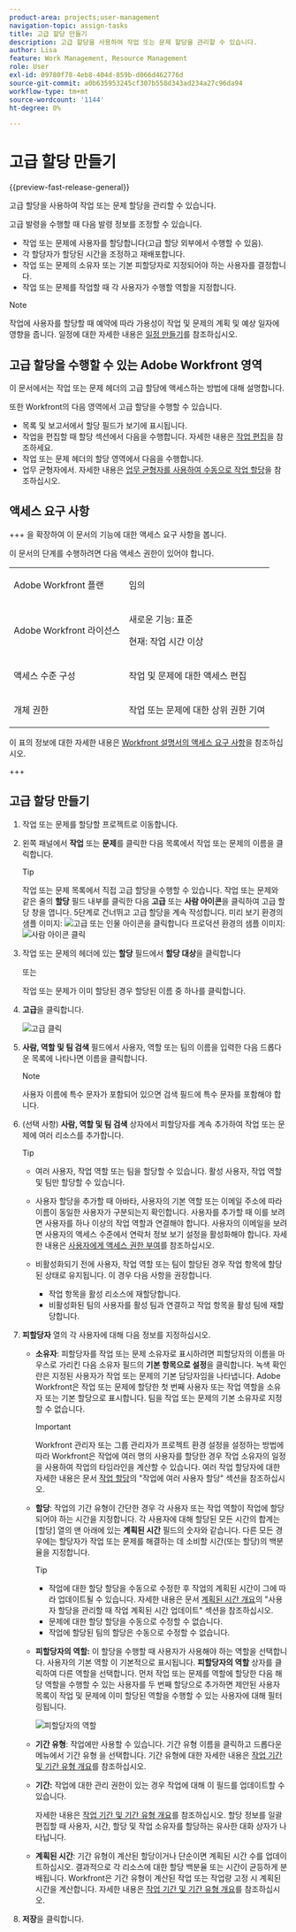 ```yaml
---
product-area: projects;user-management
navigation-topic: assign-tasks
title: 고급 할당 만들기
description: 고급 할당을 사용하여 작업 또는 문제 할당을 관리할 수 있습니다.
author: Lisa
feature: Work Management, Resource Management
role: User
exl-id: 09780f78-4eb8-404d-859b-d066d462776d
source-git-commit: a0b635953245cf307b558d343ad234a27c96da94
workflow-type: tm+mt
source-wordcount: '1144'
ht-degree: 0%

---
```


# 고급 할당 만들기

{{preview-fast-release-general}}

<!-- Audited: 07/2024-->

고급 할당을 사용하여 작업 또는 문제 할당을 관리할 수 있습니다.

고급 발령을 수행할 때 다음 발령 정보를 조정할 수 있습니다.

* 작업 또는 문제에 사용자를 할당합니다(고급 할당 외부에서 수행할 수 있음).
* 각 할당자가 할당된 시간을 조정하고 재배포합니다.
* 작업 또는 문제의 소유자 또는 기본 피할당자로 지정되어야 하는 사용자를 결정합니다.
* 작업 또는 문제를 작업할 때 각 사용자가 수행할 역할을 지정합니다.
  <!--* <span class="preview">Override the billing rate for a job role.</span>-->

>[!NOTE]
>
>작업에 사용자를 할당할 때 예약에 따라 가용성이 작업 및 문제의 계획 및 예상 일자에 영향을 줍니다. 일정에 대한 자세한 내용은 [일정 만들기](../../../administration-and-setup/set-up-workfront/configure-timesheets-schedules/create-schedules.md)를 참조하십시오.

## 고급 할당을 수행할 수 있는 Adobe Workfront 영역

이 문서에서는 작업 또는 문제 헤더의 고급 할당에 액세스하는 방법에 대해 설명합니다.

또한 Workfront의 다음 영역에서 고급 할당을 수행할 수 있습니다.

* 목록 및 보고서에서 할당 필드가 보기에 표시됩니다.
* 작업을 편집할 때 할당 섹션에서 다음을 수행합니다. 자세한 내용은 [작업 편집](../../../manage-work/tasks/manage-tasks/edit-tasks.md)을 참조하세요.
* 작업 또는 문제 헤더의 할당 영역에서 다음을 수행합니다.
* 업무 균형자에서. 자세한 내용은 [업무 균형자를 사용하여 수동으로 작업 할당](../../../resource-mgmt/workload-balancer/assign-work-in-workload-balancer-manually.md)을 참조하십시오.

## 액세스 요구 사항

+++ 을 확장하여 이 문서의 기능에 대한 액세스 요구 사항을 봅니다.

이 문서의 단계를 수행하려면 다음 액세스 권한이 있어야 합니다.

<table style="table-layout:auto"> 
 <col> 
 <col> 
 <tbody> 
  <tr> 
   <td role="rowheader">Adobe Workfront 플랜</td> 
   <td> <p>임의</p> </td> 
  </tr> 
  <tr> 
   <td role="rowheader">Adobe Workfront 라이선스</td> 
   <td> <p>새로운 기능: 표준</p>
    <p>현재: 작업 시간 이상</p> </td> 
  </tr> 
  <tr> 
   <td role="rowheader">액세스 수준 구성</td> 
   <td> <p>작업 및 문제에 대한 액세스 편집</p>  </td> 
  </tr> 
  <tr> 
   <td role="rowheader">개체 권한</td> 
   <td> <p>작업 또는 문제에 대한 상위 권한 기여</p>  </td> 
  </tr> 
 </tbody> 
</table>

이 표의 정보에 대한 자세한 내용은 [Workfront 설명서의 액세스 요구 사항](/help/quicksilver/administration-and-setup/add-users/access-levels-and-object-permissions/access-level-requirements-in-documentation.md)을 참조하십시오.

+++

## 고급 할당 만들기

1. 작업 또는 문제를 할당할 프로젝트로 이동합니다.
1. 왼쪽 패널에서 **작업** 또는 **문제**&#x200B;를 클릭한 다음 목록에서 작업 또는 문제의 이름을 클릭합니다.

   >[!TIP]
   >
   >작업 또는 문제 목록에서 직접 고급 할당을 수행할 수 있습니다. 작업 또는 문제와 같은 줄의 **할당** 필드 내부를 클릭한 다음 <span class="preview">**고급**</span> 또는 **사람 아이콘**을 클릭하여 고급 할당 창을 엽니다. 5단계로 건너뛰고 고급 할당을 계속 작성합니다.
   ><span class="preview">미리 보기 환경의 샘플 이미지:</span>
   >![고급 또는 인물 아이콘을 클릭합니다](assets/access-aa-from-lists.png)
   >프로덕션 환경의 샘플 이미지:
   >![사람 아이콘 클릭](assets/nwe-advanced-assignments-350x55.png)

1. 작업 또는 문제의 헤더에 있는 **할당** 필드에서 **할당 대상**&#x200B;을 클릭합니다

   또는

   작업 또는 문제가 이미 할당된 경우 할당된 이름 중 하나를 클릭합니다.

1. **고급**&#x200B;을 클릭합니다.

   ![고급 클릭](assets/assignments-from-task-header-0825.png)

1. **사람, 역할 및 팀 검색** 필드에서 사용자, 역할 또는 팀의 이름을 입력한 다음 드롭다운 목록에 나타나면 이름을 클릭합니다.

   >[!NOTE]
   >
   >사용자 이름에 특수 문자가 포함되어 있으면 검색 필드에 특수 문자를 포함해야 합니다.

1. (선택 사항) **사람, 역할 및 팀 검색** 상자에서 피할당자를 계속 추가하여 작업 또는 문제에 여러 리소스를 추가합니다.

   >[!TIP]
   >
   >* 여러 사용자, 작업 역할 또는 팀을 할당할 수 있습니다. 활성 사용자, 작업 역할 및 팀만 할당할 수 있습니다.
   >
   >
   >* 사용자 할당을 추가할 때 아바타, 사용자의 기본 역할 또는 이메일 주소에 따라 이름이 동일한 사용자가 구분되는지 확인합니다.
   >사용자를 추가할 때 이를 보려면 사용자를 하나 이상의 작업 역할과 연결해야 합니다.
   >사용자의 이메일을 보려면 사용자의 액세스 수준에서 연락처 정보 보기 설정을 활성화해야 합니다. 자세한 내용은 [사용자에게 액세스 권한 부여](../../../administration-and-setup/add-users/configure-and-grant-access/grant-access-other-users.md)를 참조하십시오.
   >
   >
   >* 비활성화되기 전에 사용자, 작업 역할 또는 팀이 할당된 경우 작업 항목에 할당된 상태로 유지됩니다. 이 경우 다음 사항을 권장합니다.
   >   
   >   * 작업 항목을 활성 리소스에 재할당합니다.
   >   * 비활성화된 팀의 사용자를 활성 팀과 연결하고 작업 항목을 활성 팀에 재할당합니다.

   <!-- SHOULD BE THIRD BULLET POINT IN TIP TABLE WHEN THIS FEATURE IS RELEASED 
    * <span class="preview">When adding a job role assignment, you can search for the job role or location. Select the System/Default Job Role to use the default billing rate for the assignment, or select a Rate Card Job Role to override the rate at the assignment level. For more information on rate cards, see [Manage rate cards](/help/quicksilver/administration-and-setup/set-up-workfront/configure-system-defaults/manage-rate-cards.md).</span>
    -->

1. **피할당자** 열의 각 사용자에 대해 다음 정보를 지정하십시오.


   * **소유자**: 피할당자를 작업 또는 문제 소유자로 표시하려면 피할당자의 이름을 마우스로 가리킨 다음 소유자 필드의 **기본 항목으로 설정**&#x200B;을 클릭합니다. 녹색 확인란은 지정된 사용자가 작업 또는 문제의 기본 담당자임을 나타냅니다. Adobe Workfront은 작업 또는 문제에 할당한 첫 번째 사용자 또는 작업 역할을 소유자 또는 기본 할당으로 표시합니다. 팀을 작업 또는 문제의 기본 소유자로 지정할 수 없습니다.

     >[!IMPORTANT]
     >
     >Workfront 관리자 또는 그룹 관리자가 프로젝트 환경 설정을 설정하는 방법에 따라 Workfront은 작업에 여러 명의 사용자를 할당한 경우 작업 소유자의 일정을 사용하여 작업의 타임라인을 계산할 수 있습니다. 여러 작업 할당자에 대한 자세한 내용은 문서 [작업 할당](../../../manage-work/tasks/assign-tasks/assign-tasks.md)의 &quot;작업에 여러 사용자 할당&quot; 섹션을 참조하십시오.

   * **할당**: 작업의 기간 유형이 간단한 경우 각 사용자 또는 작업 역할이 작업에 할당되어야 하는 시간을 지정합니다. 각 사용자에 대해 할당된 모든 시간의 합계는 [할당] 열의 맨 아래에 있는 **계획된 시간** 필드의 숫자와 같습니다. 다른 모든 경우에는 할당자가 작업 또는 문제를 해결하는 데 소비할 시간(또는 할당)의 백분율을 지정합니다.

     >[!TIP]
     >   
     >   * 작업에 대한 할당 할당을 수동으로 수정한 후 작업의 계획된 시간이 그에 따라 업데이트될 수 있습니다. 자세한 내용은 문서 [계획된 시간 개요](../../../manage-work/tasks/task-information/planned-hours.md)의 &quot;사용자 할당을 관리할 때 작업 계획된 시간 업데이트&quot; 섹션을 참조하십시오.
     >   * 문제에 대한 할당 할당을 수동으로 수정할 수 없습니다.
     >   * 작업에 할당된 팀의 할당은 수동으로 수정할 수 없습니다.

   * **피할당자의 역할:** 이 할당을 수행할 때 사용자가 사용해야 하는 역할을 선택합니다.  사용자의 기본 역할 이 기본적으로 표시됩니다. **피할당자의 역할** 상자를 클릭하여 다른 역할을 선택합니다. 먼저 작업 또는 문제를 역할에 할당한 다음 해당 역할을 수행할 수 있는 사용자를 두 번째 할당으로 추가하면 제안된 사용자 목록이 작업 및 문제에 이미 할당된 역할을 수행할 수 있는 사용자에 대해 필터링됩니다.

     ![피할당자의 역할](assets/advanced-assignments-select-role.png)

   <!--<div class="preview">

   * **Location**: The location comes from the rate card, if a rate card attached to the project uses locations with the job roles. The location can't be changed. 

   * **Billing Rates**: The billing rate for a user comes from the system rate for the user or their associated job role. The billing rate for a job role comes from the system rate or from the rate card, if a rate card is attached to the project. Existing billing rates are not displayed in this field. Click in the field to change the billing rate for this specific task assignment.

   </div>-->

   * **기간 유형**: 작업에만 사용할 수 있습니다. 기간 유형 이름을 클릭하고 드롭다운 메뉴에서 기간 유형 을 선택합니다. 기간 유형에 대한 자세한 내용은 [작업 기간 및 기간 유형 개요](../../../manage-work/tasks/taskdurtn/task-duration-and-duration-type.md)를 참조하십시오.

   * **기간:** 작업에 대한 관리 권한이 있는 경우 작업에 대해 이 필드를 업데이트할 수 있습니다.

     자세한 내용은 [작업 기간 및 기간 유형 개요](../../../manage-work/tasks/taskdurtn/task-duration-and-duration-type.md)를 참조하십시오. 할당 정보를 일괄 편집할 때 사용자, 시간, 할당 및 작업 소유자를 할당하는 유사한 대화 상자가 나타납니다.

   * **계획된 시간**: 기간 유형이 계산된 할당이거나 단순이면 계획된 시간 수를 업데이트하십시오. 결과적으로 각 리소스에 대한 할당 백분율 또는 시간이 균등하게 분배됩니다. Workfront은 기간 유형이 계산된 작업 또는 작업량 고정 시 계획된 시간을 계산합니다. 자세한 내용은 [작업 기간 및 기간 유형 개요](../../../manage-work/tasks/taskdurtn/task-duration-and-duration-type.md)를 참조하십시오.

1. **저장**&#x200B;을 클릭합니다.

